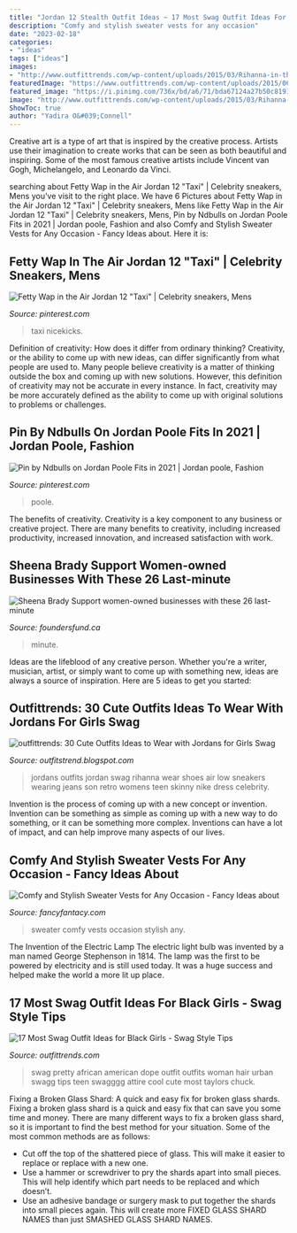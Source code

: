 ```yaml
---
title: "Jordan 12 Stealth Outfit Ideas ~ 17 Most Swag Outfit Ideas For Black Girls"
description: "Comfy and stylish sweater vests for any occasion"
date: "2023-02-18"
categories:
- "ideas"
tags: ["ideas"]
images:
- "http://www.outfittrends.com/wp-content/uploads/2015/03/Rihanna-in-the-Jordan.jpg"
featuredImage: "https://www.outfittrends.com/wp-content/uploads/2015/06/s4.jpg"
featured_image: "https://i.pinimg.com/736x/bd/a6/71/bda67124a27b50c8191fcb2402f9fc3c--jordan--taxi-air-jordans.jpg"
image: "http://www.outfittrends.com/wp-content/uploads/2015/03/Rihanna-in-the-Jordan.jpg"
ShowToc: true
author: "Yadira O&#039;Connell"
---
```



Creative art is a type of art that is inspired by the creative process. Artists use their imagination to create works that can be seen as both beautiful and inspiring. Some of the most famous creative artists include Vincent van Gogh, Michelangelo, and Leonardo da Vinci.

	

		
searching about Fetty Wap in the Air Jordan 12 &quot;Taxi&quot; | Celebrity sneakers, Mens you've visit to the right place. We have 6 Pictures about Fetty Wap in the Air Jordan 12 &quot;Taxi&quot; | Celebrity sneakers, Mens like Fetty Wap in the Air Jordan 12 &quot;Taxi&quot; | Celebrity sneakers, Mens, Pin by Ndbulls on Jordan Poole Fits in 2021 | Jordan poole, Fashion and also Comfy and Stylish Sweater Vests for Any Occasion - Fancy Ideas about. Here it is:
		
    
## Fetty Wap In The Air Jordan 12 &quot;Taxi&quot; | Celebrity Sneakers, Mens

<img loading=lazy src="https://i.pinimg.com/736x/bd/a6/71/bda67124a27b50c8191fcb2402f9fc3c--jordan--taxi-air-jordans.jpg" onerror="this.onerror=null;this.src='https://tse3.mm.bing.net/th?id=OIP.PHunJVaeHnR0SjGqUmcLJAHaIX&amp;pid=15.1';" alt="Fetty Wap in the Air Jordan 12 &quot;Taxi&quot; | Celebrity sneakers, Mens">

_Source: pinterest.com_

>taxi nicekicks. 

	

Definition of creativity: How does it differ from ordinary thinking?
Creativity, or the ability to come up with new ideas, can differ significantly from what people are used to. Many people believe creativity is a matter of thinking outside the box and coming up with new solutions. However, this definition of creativity may not be accurate in every instance. In fact, creativity may be more accurately defined as the ability to come up with original solutions to problems or challenges.

    
## Pin By Ndbulls On Jordan Poole Fits In 2021 | Jordan Poole, Fashion

<img loading=lazy src="https://i.pinimg.com/736x/77/91/36/779136ad4d9242e0543ffceb773ab23a.jpg" onerror="this.onerror=null;this.src='https://tse2.mm.bing.net/th?id=OIP.mGpcmMpx63uCymJAsLv-kgHaJE&amp;pid=15.1';" alt="Pin by Ndbulls on Jordan Poole Fits in 2021 | Jordan poole, Fashion">

_Source: pinterest.com_

>poole. 

	

The benefits of creativity.
Creativity is a key component to any business or creative project. There are many benefits to creativity, including increased productivity, increased innovation, and increased satisfaction with work.

    
## Sheena Brady Support Women-owned Businesses With These 26 Last-minute

<img loading=lazy src="https://i.shgcdn.com/427e5a74-9d18-4c5e-8c94-38e414b07724/-/format/auto/-/preview/3000x3000/-/quality/lighter/" onerror="this.onerror=null;this.src='https://tse3.mm.bing.net/th?id=OIP.iqziWjxl3q368443BeDiwQHaEZ&amp;pid=15.1';" alt="Sheena Brady Support women-owned businesses with these 26 last-minute">

_Source: foundersfund.ca_

>minute. 

	

Ideas are the lifeblood of any creative person. Whether you're a writer, musician, artist, or simply want to come up with something new, ideas are always a source of inspiration. Here are 5 ideas to get you started: 

    
## Outfittrends: 30 Cute Outfits Ideas To Wear With Jordans For Girls Swag

<img loading=lazy src="http://www.outfittrends.com/wp-content/uploads/2015/03/Rihanna-in-the-Jordan.jpg" onerror="this.onerror=null;this.src='https://tse1.mm.bing.net/th?id=OIP.nKvRCYgRGNW0z1dv4ylVAgHaLZ&amp;pid=15.1';" alt="outfittrends: 30 Cute Outfits Ideas to Wear with Jordans for Girls Swag">

_Source: outfitstrend.blogspot.com_

>jordans outfits jordan swag rihanna wear shoes air low sneakers wearing jeans son retro womens teen skinny nike dress celebrity. 

	

Invention is the process of coming up with a new concept or invention. Invention can be something as simple as coming up with a new way to do something, or it can be something more complex. Inventions can have a lot of impact, and can help improve many aspects of our lives.

    
## Comfy And Stylish Sweater Vests For Any Occasion - Fancy Ideas About

<img loading=lazy src="https://fancyfantacy.com/wp-content/uploads/2020/02/Comfy-and-Stylish-Sweater-Vests-for-Any-Occasion-21.jpg" onerror="this.onerror=null;this.src='https://tse1.mm.bing.net/th?id=OIP.Z3nc3aWpt3SL2A9S6qnv3QHaLH&amp;pid=15.1';" alt="Comfy and Stylish Sweater Vests for Any Occasion - Fancy Ideas about">

_Source: fancyfantacy.com_

>sweater comfy vests occasion stylish any. 

	

The Invention of the Electric Lamp
The electric light bulb was invented by a man named George Stephenson in 1814. The lamp was the first to be powered by electricity and is still used today. It was a huge success and helped make the world a more lit up place.

    
## 17 Most Swag Outfit Ideas For Black Girls - Swag Style Tips

<img loading=lazy src="https://www.outfittrends.com/wp-content/uploads/2015/06/s4.jpg" onerror="this.onerror=null;this.src='https://tse1.mm.bing.net/th?id=OIP.feiP2D3kxXe7f4HcBxtAPQHaKp&amp;pid=15.1';" alt="17 Most Swag Outfit Ideas for Black Girls - Swag Style Tips">

_Source: outfittrends.com_

>swag pretty african american dope outfit outfits woman hair urban swagg tips teen swagggg attire cool cute most taylors chuck. 

	

Fixing a Broken Glass Shard: A quick and easy fix for broken glass shards.
Fixing a broken glass shard is a quick and easy fix that can save you some time and money. There are many different ways to fix a broken glass shard, so it is important to find the best method for your situation. Some of the most common methods are as follows:
- Cut off the top of the shattered piece of glass. This will make it easier to replace or replace with a new one.
- Use a hammer or screwdriver to pry the shards apart into small pieces. This will help identify which part needs to be replaced and which doesn’t.
- Use an adhesive bandage or surgery mask to put together the shards into small pieces again. This will create more FIXED GLASS SHARD NAMES than just SMASHED GLASS SHARD NAMES.

